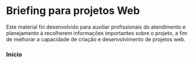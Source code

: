 # Briefing para projetos Web

Este material foi desenvolvido para auxiliar profissionais do atendimento e planejamento à recolherem informações
importantes sobre o projeto, a fim de melhorar a capacidade de criação e desenvolvimento de projetos web.

### Início
